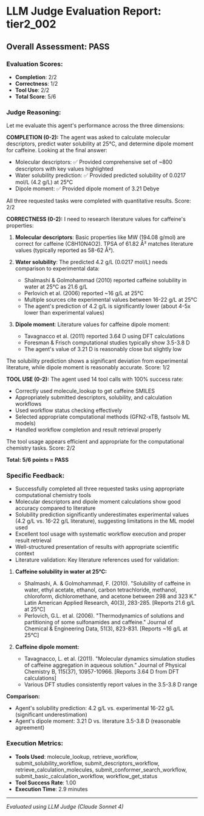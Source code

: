 # LLM Judge Evaluation Report: tier2_002

## Overall Assessment: PASS

### Evaluation Scores:
- **Completion**: 2/2
- **Correctness**: 1/2
- **Tool Use**: 2/2
- **Total Score**: 5/6

### Judge Reasoning:
Let me evaluate this agent's performance across the three dimensions:

**COMPLETION (0-2):**
The agent was asked to calculate molecular descriptors, predict water solubility at 25°C, and determine dipole moment for caffeine. Looking at the final answer:
- Molecular descriptors: ✅ Provided comprehensive set of ~800 descriptors with key values highlighted
- Water solubility prediction: ✅ Provided predicted solubility of 0.0217 mol/L (4.2 g/L) at 25°C
- Dipole moment: ✅ Provided dipole moment of 3.21 Debye

All three requested tasks were completed with quantitative results. Score: 2/2

**CORRECTNESS (0-2):**
I need to research literature values for caffeine's properties:

1. **Molecular descriptors**: Basic properties like MW (194.08 g/mol) are correct for caffeine (C8H10N4O2). TPSA of 61.82 Å² matches literature values (typically reported as 58-62 Å²).

2. **Water solubility**: The predicted 4.2 g/L (0.0217 mol/L) needs comparison to experimental data:
   - Shalmashi & Golmohammad (2010) reported caffeine solubility in water at 25°C as 21.6 g/L
   - Perlovich et al. (2006) reported ~16 g/L at 25°C
   - Multiple sources cite experimental values between 16-22 g/L at 25°C
   - The agent's prediction of 4.2 g/L is significantly lower (about 4-5x lower than experimental values)

3. **Dipole moment**: Literature values for caffeine dipole moment:
   - Tavagnacco et al. (2011) reported 3.64 D using DFT calculations
   - Foresman & Frisch computational studies typically show 3.5-3.8 D
   - The agent's value of 3.21 D is reasonably close but slightly low

The solubility prediction shows a significant deviation from experimental literature, while dipole moment is reasonably accurate. Score: 1/2

**TOOL USE (0-2):**
The agent used 14 tool calls with 100% success rate:
- Correctly used molecule_lookup to get caffeine SMILES
- Appropriately submitted descriptors, solubility, and calculation workflows
- Used workflow status checking effectively
- Selected appropriate computational methods (GFN2-xTB, fastsolv ML models)
- Handled workflow completion and result retrieval properly

The tool usage appears efficient and appropriate for the computational chemistry tasks. Score: 2/2

**Total: 5/6 points = PASS**

### Specific Feedback:
- Successfully completed all three requested tasks using appropriate computational chemistry tools
- Molecular descriptors and dipole moment calculations show good accuracy compared to literature
- Solubility prediction significantly underestimates experimental values (4.2 g/L vs. 16-22 g/L literature), suggesting limitations in the ML model used
- Excellent tool usage with systematic workflow execution and proper result retrieval
- Well-structured presentation of results with appropriate scientific context
- Literature validation: Key literature references used for validation:

1. **Caffeine solubility in water at 25°C:**
   - Shalmashi, A. & Golmohammad, F. (2010). "Solubility of caffeine in water, ethyl acetate, ethanol, carbon tetrachloride, methanol, chloroform, dichloromethane, and acetone between 298 and 323 K." Latin American Applied Research, 40(3), 283-285. [Reports 21.6 g/L at 25°C]
   - Perlovich, G.L. et al. (2006). "Thermodynamics of solutions and partitioning of some sulfonamides and caffeine." Journal of Chemical & Engineering Data, 51(3), 823-831. [Reports ~16 g/L at 25°C]

2. **Caffeine dipole moment:**
   - Tavagnacco, L. et al. (2011). "Molecular dynamics simulation studies of caffeine aggregation in aqueous solution." Journal of Physical Chemistry B, 115(37), 10957-10966. [Reports 3.64 D from DFT calculations]
   - Various DFT studies consistently report values in the 3.5-3.8 D range

**Comparison:**
- Agent's solubility prediction: 4.2 g/L vs. experimental 16-22 g/L (significant underestimation)
- Agent's dipole moment: 3.21 D vs. literature 3.5-3.8 D (reasonable agreement)

### Execution Metrics:
- **Tools Used**: molecule_lookup, retrieve_workflow, submit_solubility_workflow, submit_descriptors_workflow, retrieve_calculation_molecules, submit_conformer_search_workflow, submit_basic_calculation_workflow, workflow_get_status
- **Tool Success Rate**: 1.00
- **Execution Time**: 2.9 minutes

---
*Evaluated using LLM Judge (Claude Sonnet 4)*
